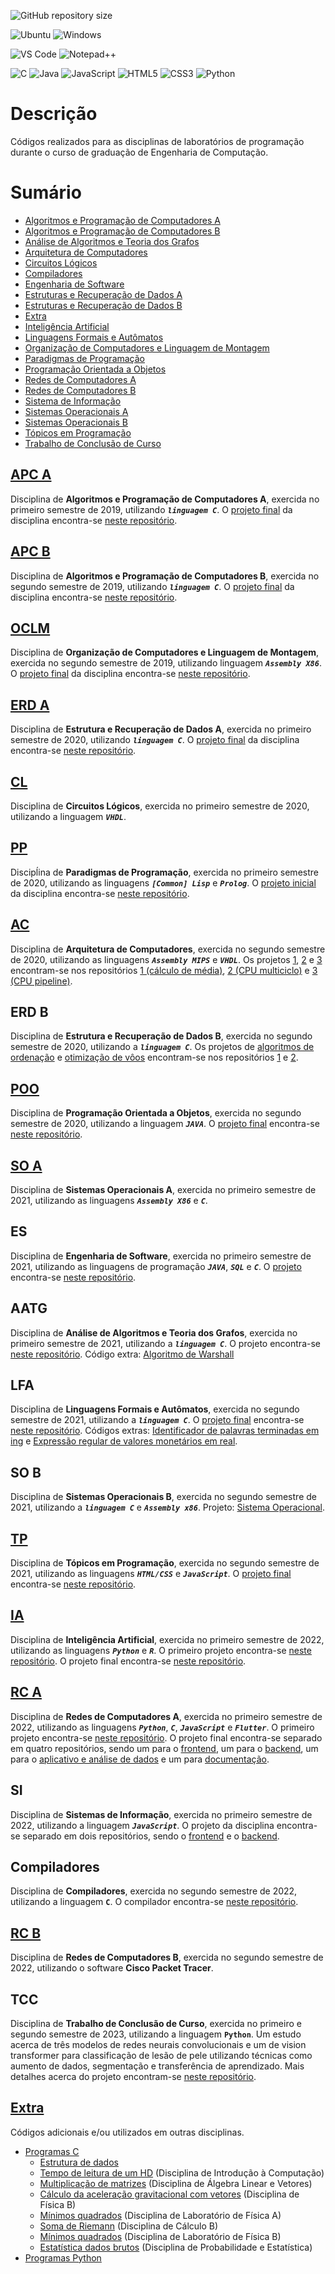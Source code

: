 ![GitHub repository size](https://img.shields.io/github/repo-size/h-ssiqueira/PROGRAMSCOLLEGE?label=Repository%20Size&style=for-the-badge)

![Ubuntu](https://img.shields.io/badge/Ubuntu-E95420?style=for-the-badge&logo=ubuntu&logoColor=white)
![Windows](https://img.shields.io/badge/Windows-0078D6?style=for-the-badge&logo=windows&logoColor=white)

![VS Code](https://img.shields.io/badge/Visual_Studio_Code-0078D4?style=for-the-badge&logo=visual%20studio%20code&logoColor=white)
![Notepad++](https://img.shields.io/badge/Notepad++-90E59A.svg?style=for-the-badge&logo=notepad%2B%2B&logoColor=black)

![C](https://img.shields.io/badge/C-00599C?style=for-the-badge&logo=c&logoColor=white)
![Java](https://img.shields.io/badge/Java-ED8B00?style=for-the-badge&logo=java&logoColor=white)
![JavaScript](https://img.shields.io/badge/JavaScript-F7DF1E?style=for-the-badge&logo=javascript&logoColor=white)
![HTML5](https://img.shields.io/badge/HTML5-E34F26?style=for-the-badge&logo=html5&logoColor=white)
![CSS3](https://img.shields.io/badge/css3-1572B6?style=for-the-badge&logo=css3&logoColor=white)
![Python](https://img.shields.io/badge/Python-3776AB?style=for-the-badge&logo=python&logoColor=white)

# Descrição
Códigos realizados para as disciplinas de laboratórios de programação durante o curso de graduação de Engenharia de Computação.

# Sumário
* [Algoritmos e Programação de Computadores A](#APC-A)
* [Algoritmos e Programação de Computadores B](#APC-B)
* [Análise de Algoritmos e Teoria dos Grafos](#AATG)
* [Arquitetura de Computadores](#AC)
* [Circuitos Lógicos](#CL)
* [Compiladores](#Compiladores)
* [Engenharia de Software](#ES)
* [Estruturas e Recuperação de Dados A](#ERD-A)
* [Estruturas e Recuperação de Dados B](#ERD-B)
* [Extra](#Extra)
* [Inteligência Artificial](#IA)
* [Linguagens Formais e Autômatos](#LFA)
* [Organização de Computadores e Linguagem de Montagem](#OCLM)
* [Paradigmas de Programação](#PP)
* [Programação Orientada a Objetos](#POO)
* [Redes de Computadores A](#RC-A)
* [Redes de Computadores B](#RC-B)
* [Sistema de Informação](#SI)
* [Sistemas Operacionais A](#SO-A)
* [Sistemas Operacionais B](#SO-B)
* [Tópicos em Programação](#TP)
* [Trabalho de Conclusão de Curso](#TCC)

## [APC A](Exercícios%20APC%20A/)
Disciplina de **Algoritmos e Programação de Computadores A**, exercida no primeiro semestre de 2019, utilizando ***`linguagem C`***. O [projeto final](https://github.com/h-ssiqueira/Anagrama/blob/master/Trabalho%2BFinal%2BAPC%2BA%2B2019.pdf) da disciplina encontra-se [neste repositório](https://github.com/h-ssiqueira/Anagrama).

## [APC B](Exercícios%20APC%20B/)
Disciplina de **Algoritmos e Programação de Computadores B**, exercida no segundo semestre de 2019, utilizando ***`linguagem C`***. O [projeto final](https://github.com/h-ssiqueira/Blackjack/blob/master/PROJETO_JOGO_21.pdf) da disciplina encontra-se [neste repositório](https://github.com/h-ssiqueira/Blackjack).

## [OCLM](OCLM/)
Disciplina de **Organização de Computadores e Linguagem de Montagem**, exercida no segundo semestre de 2019, utilizando linguagem ***`Assembly X86`***. O [projeto final](https://github.com/h-ssiqueira/Batalha-Naval/blob/master/LOC-Projeto.pdf) da disciplina encontra-se [neste repositório](https://github.com/h-ssiqueira/Batalha-Naval).

## [ERD A](Estruturas%20A/)
Disciplina de **Estrutura e Recuperação de Dados A**, exercida no primeiro semestre de 2020, utilizando ***`linguagem C`***. O [projeto final](https://github.com/h-ssiqueira/Quarentena-Cachorro-Quente/blob/master/erd_projeto.pdf) da disciplina encontra-se [neste repositório](https://github.com/h-ssiqueira/Quarentena-Cachorro-Quente).

## [CL](Circuitos%20lógicos/)
Disciplina de **Circuitos Lógicos**, exercida no primeiro semestre de 2020, utilizando a linguagem ***`VHDL`***.

## [PP](Paradigmas/)
Discipĺina de **Paradigmas de Programação**, exercida no primeiro semestre de 2020, utilizando as linguagens ***`[Common] Lisp`*** e ***`Prolog`***. O [projeto inicial](https://github.com/h-ssiqueira/Sistema-de-matricula/blob/master/Lab01-Projeto_em_C-1.pdf) da disciplina encontra-se [neste repositório](https://github.com/h-ssiqueira/Sistema-de-matricula).

## [AC](Arquitetura/)
Disciplina de **Arquitetura de Computadores**, exercida no segundo semestre de 2020, utilizando as linguagens ***`Assembly MIPS`*** e ***`VHDL`***. Os projetos [1](https://github.com/h-ssiqueira/Projeto1Arquitetura/blob/master/AC-Projeto01.pdf), [2](https://github.com/h-ssiqueira/CPU-multicycle/blob/main/PDFs/AC-Projeto2.pdf) e [3](https://github.com/h-ssiqueira/CPU-Pipeline/blob/main/PDFs/AC-Projeto3.pdf) encontram-se nos repositórios [1 (cálculo de média)](https://github.com/h-ssiqueira/Projeto1Arquitetura), [2 (CPU multiciclo)](https://github.com/h-ssiqueira/CPU-multicycle) e [3 (CPU pipeline)](https://github.com/h-ssiqueira/CPU-Pipeline).

## ERD B
Disciplina de **Estrutura e Recuperação de Dados B**, exercida no segundo semestre de 2020, utilizando a ***`linguagem C`***. Os projetos de [algoritmos de ordenação](https://github.com/h-ssiqueira/Projeto-Estruturas-de-Dados-B) e [otimização de vôos](https://github.com/h-ssiqueira/Otimizacao_de_voos/blob/master/ERDB-Projeto2.pdf) encontram-se nos repositórios [1](https://github.com/h-ssiqueira/Projeto-Estruturas-de-Dados-B/blob/master/ERDB-Projeto1.pdf) e [2](https://github.com/h-ssiqueira/Otimizacao_de_voos).

## [POO](POO/)
Disciplina de **Programação Orientada a Objetos**, exercida no segundo semestre de 2020, utilizando a linguagem ***`JAVA`***. O [projeto final](https://github.com/h-ssiqueira/Gerenciamento-de-Matricula-/blob/master/Projeto_POO.pdf) encontra-se [neste repositório](https://github.com/h-ssiqueira/Gerenciamento-de-Matricula-).

## [SO A](SO%20A/)
Disciplina de **Sistemas Operacionais A**, exercida no primeiro semestre de 2021, utilizando as linguagens ***`Assembly X86`*** e ***`C`***.

## ES
Disciplina de **Engenharia de Software**, exercida no primeiro semestre de 2021, utilizando as linguagens de programação ***`JAVA`***, ***`SQL`*** e ***`C`***. O [projeto](https://github.com/h-ssiqueira/Academia_Cobra_Kai/blob/main/PROJETO.pdf) encontra-se [neste repositório](https://github.com/h-ssiqueira/Academia_Cobra_Kai).

## AATG
Disciplina de **Análise de Algoritmos e Teoria dos Grafos**, exercida no primeiro semestre de 2021, utilizando a ***`linguagem C`***. O projeto encontra-se [neste repositório](https://github.com/h-ssiqueira/Rotas_de_viagem). Código extra: [Algoritmo de Warshall](extra/Programs-C/Data%20Structures/warshall.c)

## LFA
Disciplina de **Linguagens Formais e Autômatos**, exercida no segundo semestre de 2021, utilizando a ***`linguagem C`***. O [projeto final](https://github.com/h-ssiqueira/LFA---Gram-tica-Identificadora-de-Linguagem/blob/main/Trabalho%20LFA%202021.pdf) encontra-se [neste repositório](https://github.com/h-ssiqueira/LFA---Gram-tica-Identificadora-de-Linguagem). Códigos extras: [Identificador de palavras terminadas em ing](extra/Programs-C/ing.c) e [Expressão regular de valores monetários em real](extra/Programs-C/valor.c).

## SO B
Disciplina de **Sistemas Operacionais B**, exercida no segundo semestre de 2021, utilizando a ***`linguagem C`*** e ***`Assembly x86`***. Projeto: [Sistema Operacional](https://github.com/h-ssiqueira/MyOS).

## [TP](TP/)
Disciplina de **Tópicos em Programação**, exercida no segundo semestre de 2021, utilizando as linguagens ***`HTML/CSS`*** e ***`JavaScript`***. O [projeto final](https://github.com/h-ssiqueira/Sistema_Empresa/blob/main/TrabalhoFinal.pdf) encontra-se [neste repositório](https://github.com/h-ssiqueira/Sistema_Empresa).

## [IA](IA/)
Disciplina de **Inteligência Artificial**, exercida no primeiro semestre de 2022, utilizando as linguagens ***`Python`*** e ***`R`***. O primeiro projeto encontra-se [neste repositório](https://github.com/h-ssiqueira/pathfinding-BFS-AI). O projeto final encontra-se [neste repositório](https://github.com/h-ssiqueira/Deteccao-de-caligrafia).

## [RC A](RC%20A/)
Disciplina de **Redes de Computadores A**, exercida no primeiro semestre de 2022, utilizando as linguagens ***`Python`***, ***`C`***, ***`JavaScript`*** e ***`Flutter`***. O primeiro projeto encontra-se [neste repositório](https://github.com/h-ssiqueira/RedesA). O projeto final encontra-se separado em quatro repositórios, sendo um para o [frontend](https://github.com/h-ssiqueira/Sistema-web-Almoxarifado), um para o [backend](https://github.com/h-ssiqueira/Redes-backend), um para o [aplicativo e análise de dados](https://github.com/h-ssiqueira/QRCode_Reader) e um para [documentação](https://github.com/h-ssiqueira/Supermercado).

## SI
Disciplina de **Sistemas de Informação**, exercida no primeiro semestre de 2022, utilizando a linguagem ***`JavaScript`***. O projeto da disciplina encontra-se separado em dois repositórios, sendo o [frontend](https://github.com/h-ssiqueira/Sades-backend) e o [backend](https://github.com/h-ssiqueira/Front-SADES).

## Compiladores
Disciplina de **Compiladores**, exercida no segundo semestre de 2022, utilizando a linguagem **`C`**. O compilador encontra-se [neste repositório](https://github.com/h-ssiqueira/Compilador).

## [RC B](RC%20B/)
Disciplina de **Redes de Computadores B**, exercida no segundo semestre de 2022, utilizando o software **Cisco Packet Tracer**.

## TCC
Disciplina de **Trabalho de Conclusão de Curso**, exercida no primeiro e segundo semestre de 2023, utilizando a linguagem **`Python`**. Um estudo acerca de três modelos de redes neurais convolucionais e um de vision transformer para classificação de lesão de pele utilizando técnicas como aumento de dados, segmentação e transferência de aprendizado. Mais detalhes acerca do projeto encontram-se [neste repositório](https://github.com/h-ssiqueira/SkinLesionAI).

## [Extra](extra/)
Códigos adicionais e/ou utilizados em outras disciplinas.
* [Programas C](extra/Programs-C/)
	* [Estrutura de dados](extra/Programs-C/Data%20Structures/)
	* [Tempo de leitura de um HD](extra/Programs-C/Tempo%20de%20leitura%20HD.c) (Disciplina de Introdução à Computação)
	* [Multiplicação de matrizes](extra/Programs-C/Multiplicação%20de%20matrizes.c) (Disciplina de Álgebra Linear e Vetores)
	* [Cálculo da aceleração gravitacional com vetores](extra/Programs-C/Cálculo%20aceleração%20gravitacional%20com%20vetores,c) (Disciplina de Física B)
	* [Mínimos quadrados](extra/Programs-C/mínimos%20Quadrados.c) (Disciplina de Laboratório de Física A)
	* [Soma de Riemann](extra/Programs-C/Soma%20de%20Riemann.c) (Disciplina de Cálculo B)
	* [Mínimos quadrados](extra/Programs-C/mínimos%20Quadrados%20simplificado.c) (Disciplina de Laboratório de Física B)
	* [Estatística dados brutos](extra/Programs-C/freq.c) (Disciplina de Probabilidade e Estatística)
* [Programas Python](extra/Programs-Python/)
